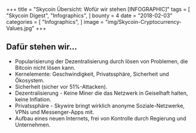 +++
title = "Skycoin Übersicht: Wofür wir stehen  [INFOGRAPHIC]"
tags = [
    "Skycoin Digest",
    "Infographics",
]
bounty = 4
date = "2018-02-03"
categories = [
    "Infographics",
]
image = "img/Skycoin-Cryptocurrency-Values.jpg"
+++

## Dafür stehen wir...

  * Popularisierung der Dezentralisierung durch lösen von Problemen, die Bitcoin nicht lösen kann. 
  * Kernelemente: Geschwindigkeit, Privatssphäre, Sicherheit und Ökosystem.
  * Sicherheit (sicher vor 51%-Attacken). 
  * Dezentralisierung - Keine Miner die das Netzwerk in Geiselhaft halten, keine Inflation. 
  * Privatssphäre - Skywire bringt wirklich anonyme Soziale-Netzwerke, VPNs und Messenger-Apps mit. 
  * Aufbau eines neuen Internets, frei von Kontrolle durch Regierung und Unternehmen.
